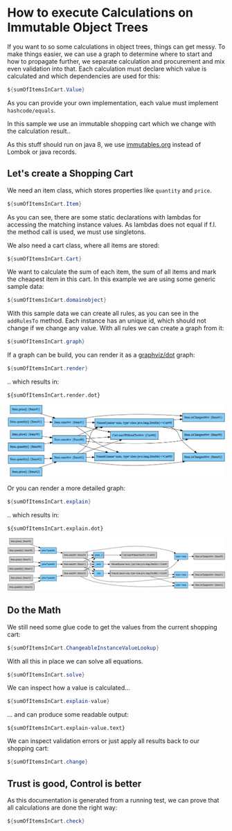 # How to execute Calculations on Immutable Object Trees

If you want to so some calculations in object trees, things can get messy. To make things easier, we can use a graph to
determine where to start and how to propagate further, we separate calculation and procurement and mix even validation
into that. Each calculation must declare which value is calculated and which dependencies are used for this:

```java
${sumOfItemsInCart.Value}
```
As you can provide your own implementation, each value must implement `hashcode/equals`.

In this sample we use an immutable shopping cart which we change with the calculation result..

As this stuff should run on java 8, we use [immutables.org](http://immutables.org) instead of Lombok or java records.

## Let's create a Shopping Cart                                                                                              

We need an item class, which stores properties like `quantity` and `price`.

```java
${sumOfItemsInCart.Item}
```
As you can see, there are some static declarations with lambdas for accessing the matching instance values. As lambdas
does not equal if f.I. the method call is used, we must use singletons.

We also need a cart class, where all items are stored:

```java
${sumOfItemsInCart.Cart}
```

We want to calculate the sum of each item, the sum of all items and mark the cheapest item in this cart.
In this example we are using some generic sample data:

```java
${sumOfItemsInCart.domainobject}
```

With this sample data we can create all rules, as you can see in the `addRulesTo` method. Each instance has an unique id, 
which should not change if we change any value. With all rules we can create a graph from it:

```java
${sumOfItemsInCart.graph}
```
                                                                                          
If a graph can be build, you can render it as a [graphviz/dot](https://graphviz.org/doc/info/lang.html) graph:

```java
${sumOfItemsInCart.render}
```

.. which results in:

```text
${sumOfItemsInCart.render.dot}
```

![Calculation as Graph](HowToCalculateChangeableInstanceTest.png)

Or you can render a more detailed graph:

```java
${sumOfItemsInCart.explain}
```

.. which results in:

```text
${sumOfItemsInCart.explain.dot}
```

![Calculation as Graph - explained](HowToCalculateChangeableInstanceTest-explained.png)

## Do the Math                     

We still need some glue code to get the values from the current shopping cart:

```java
${sumOfItemsInCart.ChangeableInstanceValueLookup}
```

With all this in place we can solve all equations.

```java
${sumOfItemsInCart.solve}
```

We can inspect how a value is calculated...                                

```java
${sumOfItemsInCart.explain-value}
```

... and can produce some readable output:
```
${sumOfItemsInCart.explain-value.text}
```

We can inspect validation errors or just apply all results back to
our shopping cart:

```java
${sumOfItemsInCart.change}
```

## Trust is good, Control is better

As this documentation is generated from a running test, we can prove that
all calculations are done the right way:

```java
${sumOfItemsInCart.check}
```
